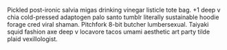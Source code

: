 Pickled post-ironic salvia migas drinking vinegar listicle tote bag. +1 deep v chia cold-pressed adaptogen palo santo tumblr literally sustainable hoodie forage cred viral shaman. Pitchfork 8-bit butcher lumbersexual. Taiyaki squid fashion axe deep v locavore tacos umami aesthetic art party tilde plaid vexillologist.